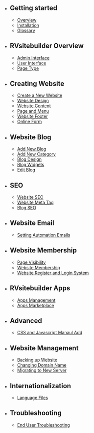 - ## Getting started
    - [Overview](overview.md)   
    - [Installation](installation.md)
    - [Glossary](glossary.md)

- ## RVsitebuilder Overview
    - [Admin Interface](admin-interface.md) 
    - [User Interface](user-interface.md) 
    - [Page Type](page-type.md)

- ## Creating Website
    - [Create a New Website](create-new-website.md)
    - [Website Design](website-design.md)
    - [Website Content](website-content.md)
    - [Page and Menu](page-and-menu.md) 
    - [Website Footer](website-footer.md)
    - [Online Form](online-form.md)

- ## Website Blog
    - [Add New Blog](creating-blog.md)
    - [Add New Category](creating-blog.md)
    - [Blog Design](creating-blog.md)
    - [Blog Widgets](creating-blog.md)
    - [Edit Blog](creating-blog.md)

- ## SEO
    - [Website SEO](website-seo.md)
    - [Website Meta Tag](website-meta-tag.md)
    - [Blog SEO](creating-blog.md)

- ## Website Email
    - [Setting Automation Emails](email-template.md)

- ## Website Membership
    - [Page Visibility](page-visibility.md)
    - [Website Membership](website-membership.md)
    - [Website Register and Login System](register-and-login-system.md)

- ## RVsitebuilder Apps
    - [Apps Management](apps.md)
    - [Apps Marketplace](apps-marketplace.md)

- ## Advanced
    - [CSS and Javascript Manaul Add](css-and-javascript.md)

- ## Website Management
    - [Backing up Website](backup-website.md)
    - [Changing Domain Name](change-domainname.md)
    - [Migrating to New Server](migration.md)

- ## Internationalization
    - [Language Files](language-file.md)

- ## Troubleshooting
    - [End User Troubleshooting](https://support.rvglobalsoft.com/hc/en-us/categories/360002328334)